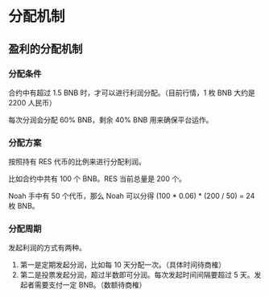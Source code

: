# 分配机制

## 盈利的分配机制

### 分配条件

合约中有超过 1.5 BNB 时，才可以进行利润分配。（目前行情，1 枚 BNB 大约是 2200 人民币）

每次分润会分配 60% BNB，剩余 40% BNB 用来确保平台运作。

### 分配方案

按照持有 RES 代币的比例来进行分配利润。

比如合约中共有 100 个 BNB。RES 当前总量是 200 个。

Noah 手中有 50 个代币，那么 Noah 可以分得 (100 \* 0.06) \* (200 / 50) = 24 枚 BNB。

### 分配周期

发起利润的方式有两种。

1. 第一是定期发起分润，比如每 10 天分配一次。（具体时间待商榷）
2. 第二是投票发起分润，超过半数即可分润。每次发起时间间隔要超过 5 天。发起者需要支付一定 BNB。（数额待商榷）
